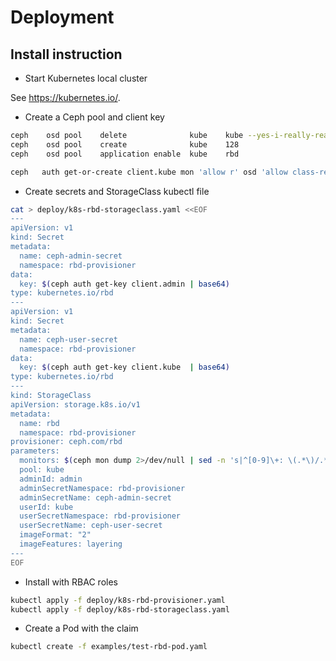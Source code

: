 # Deployment

## Install instruction

* Start Kubernetes local cluster

See https://kubernetes.io/.

* Create a Ceph pool and client key

```bash
ceph    osd pool    delete              kube    kube --yes-i-really-really-mean-it
ceph    osd pool    create              kube    128
ceph    osd pool    application enable  kube    rbd

ceph   auth get-or-create client.kube mon 'allow r' osd 'allow class-read object_prefix rbd_children, allow rwx pool=kube' -o /etc/ceph/ceph.client.kube.keyring
```

* Create secrets and StorageClass kubectl file
```bash
cat > deploy/k8s-rbd-storageclass.yaml <<EOF
---
apiVersion: v1
kind: Secret
metadata:
  name: ceph-admin-secret
  namespace: rbd-provisioner
data:
  key: $(ceph auth get-key client.admin | base64)
type: kubernetes.io/rbd
---
apiVersion: v1
kind: Secret
metadata:
  name: ceph-user-secret
  namespace: rbd-provisioner
data:
  key: $(ceph auth get-key client.kube  | base64)
type: kubernetes.io/rbd
---
kind: StorageClass
apiVersion: storage.k8s.io/v1
metadata:
  name: rbd
  namespace: rbd-provisioner
provisioner: ceph.com/rbd
parameters:
  monitors: $(ceph mon dump 2>/dev/null | sed -n 's|^[0-9]\+: \(.*\)/.*$|\1|p' | tr -s '\n' ',')
  pool: kube
  adminId: admin
  adminSecretNamespace: rbd-provisioner
  adminSecretName: ceph-admin-secret
  userId: kube
  userSecretNamespace: rbd-provisioner
  userSecretName: ceph-user-secret
  imageFormat: "2"
  imageFeatures: layering
---
EOF
```

* Install with RBAC roles

```bash
kubectl apply -f deploy/k8s-rbd-provisioner.yaml
kubectl apply -f deploy/k8s-rbd-storageclass.yaml
```

* Create a Pod with the claim

```bash
kubectl create -f examples/test-rbd-pod.yaml
```